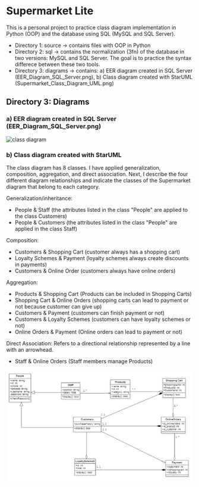 # Supermarket Lite

This is a personal project to practice class diagram implementation in Python (OOP) and the database using SQL (MySQL and SQL Server). 
* Directory 1: source -> contains files with OOP in Python
* Directory 2: sql -> contains the normalization (3fn) of the database in two versions: MySQL and SQL Server. The goal is to practice the syntax differece between these two tools. 
* Directory 3: diagrams -> contains: a) EER diagram created in SQL Server (EER_Diagram_SQL_Server.png), b) Class diagram created with StarUML (Supermarket_Class_Diagram_UML.png)
 
## Directory 3: Diagrams  

### a) EER diagram created in SQL Server (EER_Diagram_SQL_Server.png)

![class diagram](EER_Diagram_SQL_Server.png)


### b) Class diagram created with StarUML

The class diagram has 8 classes. I have applied generalization, composition, aggregation, and direct association.  Next, I describe the four different diagram relationships and indicate the classes of the Supermarket diagram that belong to each category. 

Generalization/inheritance:    

* People & Staff (the attributes listed in the class "People" are applied to the class Customers) 
* People & Customers (the attributes listed in the class "People" are applied in the class Staff)       

Composition:  

* Customers & Shopping Cart (customer always has a shopping cart)
* Loyalty Schemes & Payment (loyalty schemes always create discounts in payments) 
* Customers & Online Order (customers always have online orders) 

Aggregation:  

* Products & Shopping Cart (Products can be included in Shopping Carts) 
* Shopping Cart & Online Orders (shopping carts can lead to payment or not because customer can give up)
* Customers & Payment (customers can finish payment or not)
* Customers & Loyalty Schemes (customers can have loyalty schemes or not)
* Online Orders & Payment (Online orders can lead to payment or not)


Direct Association: Refers to a directional relationship represented by a line with an arrowhead.

* Staff  & Online Orders  (Staff members manage Products)

![class diagram](diagrams/Supermarket_Class_Diagram_UML.png)
